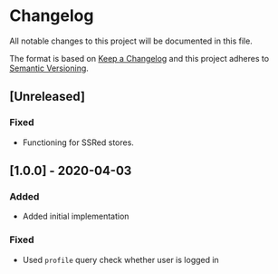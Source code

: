 # Changelog

All notable changes to this project will be documented in this file.

The format is based on [Keep a Changelog](http://keepachangelog.com/en/1.0.0/)
and this project adheres to [Semantic Versioning](http://semver.org/spec/v2.0.0.html).

## [Unreleased]
### Fixed
- Functioning for SSRed stores.

## [1.0.0] - 2020-04-03
### Added
- Added initial implementation

### Fixed
- Used `profile` query check whether user is logged in
